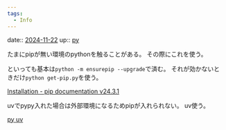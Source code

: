 ```yaml
---
tags:
  - Info
---
```


date:: [2024-11-22](/Daily_Note/2024-11-22.md)
up:: [py](../Bar/Program/Python.md)

たまにpipが無い環境のpythonを触ることがある。
その際にこれを使う。

といっても基本は`python -m ensurepip --upgrade`で済む。
それが効かないときだけ`python get-pip.py`を使う。

[Installation - pip documentation v24.3.1](https://pip.pypa.io/en/stable/installation/)

uvでpypy入れた場合は外部環境になるためpipが入れられない。
uv使う。

[py uv](py%20uv.md)

